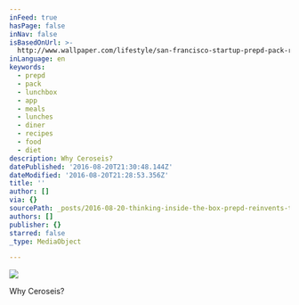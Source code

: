 ```yaml
---
inFeed: true
hasPage: false
inNav: false
isBasedOnUrl: >-
  http://www.wallpaper.com/lifestyle/san-francisco-startup-prepd-pack-reinvents-the-lunchbox
inLanguage: en
keywords:
  - prepd
  - pack
  - lunchbox
  - app
  - meals
  - lunches
  - diner
  - recipes
  - food
  - diet
description: Why Ceroseis?
datePublished: '2016-08-20T21:30:48.144Z'
dateModified: '2016-08-20T21:28:53.356Z'
title: ''
author: []
via: {}
sourcePath: _posts/2016-08-20-thinking-inside-the-box-prepd-reinvents-the-lunchbox.md
authors: []
publisher: {}
starred: false
_type: MediaObject

---
```

![](https://the-grid-user-content.s3-us-west-2.amazonaws.com/92061f18-c30f-454d-b818-9854bc368de5.jpg)

Why Ceroseis?